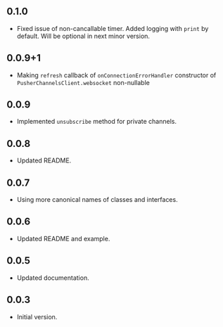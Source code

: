 ## 0.1.0

- Fixed issue of non-cancallable timer. Added logging with `print` by default. Will be optional in next minor version.
## 0.0.9+1

- Making `refresh` callback of `onConnectionErrorHandler` constructor of `PusherChannelsClient.websocket` non-nullable
## 0.0.9

- Implemented `unsubscribe` method for private channels.
## 0.0.8

- Updated README.
## 0.0.7

- Using more canonical names of classes and interfaces.
## 0.0.6

- Updated README and example.
## 0.0.5

- Updated documentation.
## 0.0.3

- Initial version.

